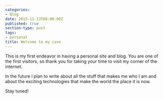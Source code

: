 ```yaml
---
categories:
- Blog
date: 2015-11-13T00:00:00Z
published: true
section-type: post
tags:
- personal
title: Welcome to my cave
---
```


This is my first endeavor in having a personal site and blog.
You are one of the first visitors, so thank you for taking your time to visit my corner of the internet.

In the future I plan to write about all the stuff that makes me who I am and about the exciting technologies that make the world the place it is now.

Stay tuned!